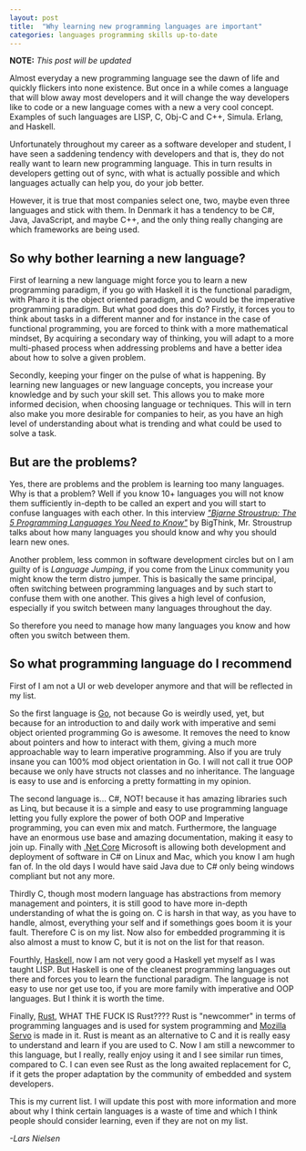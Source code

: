 ```yaml
---
layout: post
title:  "Why learning new programming languages are important"
categories: languages programming skills up-to-date
---
```


__NOTE:__ _This post will be updated_

Almost everyday a new programming language see the dawn of life and quickly flickers into none existence.
But once in a while comes a language that will blow away most developers and it will change the way developers
like to code or a new language comes with a new a very cool concept. Examples of such languages are LISP, C,
Obj-C and C++, Simula. Erlang, and Haskell.

Unfortunately throughout my career as a software developer and student, I have seen a saddening tendency with
developers and that is, they do not really want to learn new programming language. This in turn results in developers
getting out of sync, with what is actually possible and which languages actually can help you, do your job better.

However, it is true that most companies select one, two, maybe even three languages and stick with them. In Denmark
it has a tendency to be C#, Java, JavaScript, and maybe C++, and the only thing really changing are which frameworks
are being used.

## So why bother learning a new language?

First of learning a new language might force you to learn a new programming paradigm, if you go with Haskell it is
the functional paradigm, with Pharo it is the object oriented paradigm, and C would be the imperative programming paradigm.
But what good does this do? Firstly, it forces you to think about tasks in a different manner and for instance in the case
of functional programming, you are forced to think with a more mathematical mindset, By acquiring a secondary way of thinking,
you will adapt to a more multi-phased process when addressing problems and have a better idea about how to solve a given problem.

Secondly, keeping your finger on the pulse of what is happening. By learning new languages or new language concepts, you
increase your knowledge and by such your skill set. This allows you to make more informed decision, when choosing language
or techniques. This will in tern also make you more desirable for companies to heir, as you have an high level of understanding
about what is trending and what could be used to solve a task.


## But are the problems?

Yes, there are problems and the problem is learning too many languages. Why is that a problem? Well if you know 10+ languages you
will not know them sufficiently in-depth to be called an expert and you will start to confuse languages with each other. In this
interview _["Bjarne Stroustrup: The 5 Programming Languages You Need to Know"][:1]_ by BigThink, Mr. Stroustrup talks about how
many languages you should know and why you should learn new ones.

Another problem, less common in software development circles but on I am guilty of is _Language Jumping_, if you come from the
Linux community you might know the term distro jumper. This is basically the same principal, often switching between programming
languages and by such start to confuse them with one another. This gives a high level of confusion, especially if you switch between
many languages throughout the day.

So therefore you need to manage how many languages you know and how often you switch between them.

## So what programming language do I recommend

First of I am not a UI or web developer anymore and that will be reflected in my list.

So the first language is [Go][:2], not because Go is weirdly used, yet, but because for an introduction to and daily work with
imperative and semi object oriented programming Go is awesome. It removes the need to know about pointers and how to interact with
them, giving a much more approachable way to learn imperative programming. Also if you are truly insane you can 100% mod object
orientation in Go. I will not call it true OOP because we only have structs not classes and no inheritance. The language is easy to
use and is enforcing a pretty formatting in my opinion.

The second language is... C#, NOT! because it has amazing libraries such as Linq, but because it is a simple and easy to use programming
language letting you fully explore the power of both OOP and Imperative programming, you can even mix and match. Furthermore, the
language have an enormous use base and amazing documentation, making it easy to join up. Finally with [.Net Core][:3] Microsoft
is allowing both development and deployment of software in C# on Linux and Mac, which you know I am hugh fan of. In the old days
I would have said Java due to C# only being windows compliant but not any more.

Thirdly C, though most modern language has abstractions from memory management and pointers, it is still good to have more in-depth
understanding of what the is going on. C is harsh in that way, as you have to handle, almost, everything your self and if somethings
goes boom it is your fault. Therefore C is on my list. Now also for embedded programming it is also almost a must to know C, but it
is not on the list for that reason.

Fourthly, [Haskell][:4], now I am not very good a Haskell yet myself as I was taught LISP. But Haskell is one of the cleanest programming
languages out there and forces you to learn the functional paradigm. The language is not easy to use nor get use too, if you are more
family with imperative and OOP languages. But I think it is worth the time.

Finally, [Rust][:5], WHAT THE FUCK IS Rust???? Rust is "newcommer" in terms of programming languages and is used for system programming and
[Mozilla Servo][:6] is made in it. Rust is meant as an alternative to C and it is really easy to understand and learn if you are used to C.
Now I am still a newcommer to this language, but I really, really enjoy using it and I see similar run times, compared to C. I can even see
Rust as the long awaited replacement for C, if it gets the proper adaptation by the community of embedded and system developers.

This is my current list. I will update this post with more information and more about why I think certain languages is a waste of time
and which I think people should consider learning, even if they are not on my list.

_-Lars Nielsen_


[:1]: https://www.youtube.com/watch?v=NvWTnIoQZj4 "Bjarne Stroustrup: The 5 Programming Languages You Need to Know"
[:2]: https://golang.org "golang"
[:3]: https://dotnet.github.io ".Net Core"
[:4]: https://www.haskell.org "Haskell"
[:5]: https://www.rust-lang.org/en-US/ "Rust"
[:6]: https://servo.org "servo"
